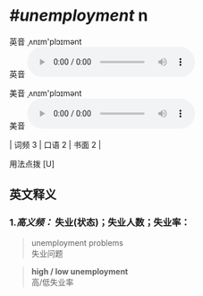 # ***\#unemployment*** n
英音 ˌʌnɪm'plɔɪmənt  
英音
<audio src="./media/unemployment-B.aac" controls="controls"></audio>

美音 ˌʌnɪm'plɔɪmənt  
美音
<audio src="./media/unemployment.aac" controls="controls"></audio>



| 词频 3 | 口语 2 | 书面 2 |  

用法点拨  [U]

英文释义
---
### 1.*高义频：* **失业(状态)；失业人数；失业率：**  

 > unemployment problems   
 > 失业问题    

 > **high / low unemployment**   
 > 高/低失业率    


